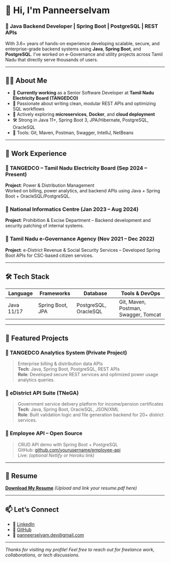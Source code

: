 # 👋 Hi, I'm Panneerselvam

### 🚀 Java Backend Developer | Spring Boot | PostgreSQL | REST APIs

With 3.6+ years of hands-on experience developing scalable, secure, and enterprise-grade backend systems using **Java**, **Spring Boot**, and **PostgreSQL**. I’ve worked on e-Governance and utility projects across Tamil Nadu that directly serve thousands of users.

---

## 🧑‍💻 About Me

- 🔭 **Currently working** as a Senior Software Developer at **Tamil Nadu Electricity Board (TANGEDCO)**
- 🧩 Passionate about writing clean, modular REST APIs and optimizing SQL workflows
- 🌱 Actively exploring **microservices**, **Docker**, and **cloud deployment**
- 🛠️ Strong in Java 11+, Spring Boot 3, JPA/Hibernate, PostgreSQL, OracleSQL
- 🧰 Tools: Git, Maven, Postman, Swagger, IntelliJ, NetBeans

---

## 💼 Work Experience

### 🔹 **TANGEDCO – Tamil Nadu Electricity Board (Sep 2024 – Present)**  
**Project**: Power & Distribution Management  
Worked on billing, power analytics, and backend APIs using Java + Spring Boot + OracleSQL/PostgreSQL.

### 🔹 **National Informatics Centre (Jan 2023 – Aug 2024)**  
**Project**: Prohibition & Excise Department – Backend development and security patching of internal systems.

### 🔹 **Tamil Nadu e-Governance Agency (Nov 2021 – Dec 2022)**  
**Project**: e-District Revenue & Social Security Services – Developed Spring Boot APIs for CSC-based citizen services.

---

## 🛠️ Tech Stack

| Language   | Frameworks       | Database      | Tools & DevOps          |
|------------|------------------|---------------|--------------------------|
| Java 11/17 | Spring Boot, JPA | PostgreSQL, OracleSQL | Git, Maven, Postman, Swagger, Tomcat |

---

## 📂 Featured Projects

### 🔸 TANGEDCO Analytics System (Private Project)
> Enterprise billing & distribution data APIs  
> **Tech**: Java, Spring Boot, PostgreSQL, REST APIs  
> **Role**: Developed secure REST services and optimized power usage analytics queries.

### 🔸 eDistrict API Suite (TNeGA)
> Government service delivery platform for income/pension certificates  
> **Tech**: Java, Spring Boot, OracleSQL, JSON/XML  
> **Role**: Built validation logic and file generation backend for 20+ district services.

### 🔸 Employee API – Open Source  
> CRUD API demo with Spring Boot + PostgreSQL  
> GitHub: [github.com/yourusername/employee-api](#)  
> Live: *(optional Netlify or Heroku link)*

---

## 📄 Resume

[**Download My Resume**](#) *(Upload and link your resume.pdf here)*

---

## 📫 Let’s Connect

- 🔗 [LinkedIn](https://www.linkedin.com/in/yourprofile)
- 🔗 [GitHub](https://github.com/yourusername)
- 📧 panneerselvam.dev@gmail.com

---

_Thanks for visiting my profile! Feel free to reach out for freelance work, collaborations, or tech discussions._
